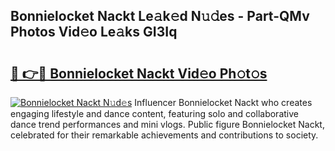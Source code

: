 ## Bonnielocket Nackt Le𝚊k𝚎d N𝚞𝚍es - Part-QMv Photos Vid𝚎o Le𝚊ks GI3Iq

# <h2><a href="http://fb1y5u5.evod.top/?m=Bonnielocket+Nackt">🔗 👉🔴 Bonnielocket Nackt Vid𝚎o Ph𝚘t𝚘s</a></h2>

[![Bonnielocket Nackt N𝚞d𝚎s](https://i.imgur.com/8V9OHl7.gif)](http://fb1y5u5.evod.top/?m=Bonnielocket+Nackt)
Influencer Bonnielocket Nackt who creates engaging lifestyle and dance content, featuring solo and collaborative dance trend performances and mini vlogs. Public figure Bonnielocket Nackt, celebrated for their remarkable achievements and contributions to society. 
